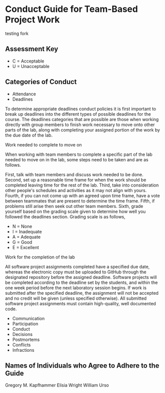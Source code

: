 # Conduct Guide for Team-Based Project Work

testing fork

## Assessment Key

* C = Acceptable
* U = Unacceptable

## Categories of Conduct

* Attendance
* Deadlines

To determine appropriate deadlines conduct policies it is first important to
break up deadlines into the different types of possible deadlines for the
course. The deadlines categories that are possible are those when working
directly with group members to finish work necessary to move onto other parts
of the lab, along with completing your assigned portion of the work by the due
date of the lab.

Work needed to complete to move on

When working with team members to complete a specific part of the lab needed to
move on in the lab, some steps need to be taken and are as follows.

First, talk with team members and discuss work needed to be done.
Second, set up a reasonable time frame for when the work should be completed
leaving time for the rest of the lab.
Third, take into consideration other people's schedules and activities as it may
not align with yours.
Fourth, if you can not come up with an agreed upon time frame, have a vote
between teammates that are present to determine the time frame.
Fifth,  if problems still arise then seek out other team members.
Sixth, grade yourself based on the grading scale given to determine how well you
followed the deadlines section. Grading scale is as follows,

* N = None
* I = Inadequate
* A = Adequate
* G = Good
* E = Excellent

Work for the completion of the lab

All software project assignments completed have a specified due date, whereas
the electronic copy
must be uploaded to GitHub through the designated repository before the assigned
deadline. Software projects will be completed according to the deadline set by
the students, and within the one week
period before the next laboratory session begins. If work is submitted after
the specified deadline, the assignment will not be accepted and no credit will
be given (unless specified otherwise). All submitted software project
assignments must contain high-quality, well documented code.

* Communication
* Participation
* Conduct
* Decisions
* Postmortems
* Conflicts
* Infractions

## Names of Individuals who Agree to Adhere to the Guide

Gregory M. Kapfhammer
Elisia Wright
William Urso
